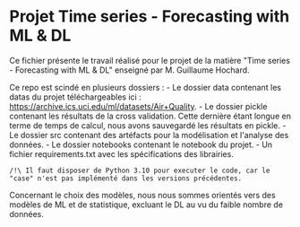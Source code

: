 # Projet Time series - Forecasting with ML & DL
Ce fichier présente le travail réalisé pour le projet de la matière "Time series - Forecasting with ML & DL" enseigné par M. Guillaume Hochard.

Ce repo est scindé en plusieurs dossiers :
    - Le dossier data contenant les datas du projet téléchargeables ici : https://archive.ics.uci.edu/ml/datasets/Air+Quality.
    - Le dossier pickle contenant les résultats de la cross validation. Cette dernière étant longue en terme de temps de calcul, nous avons sauvegardé les résultats en pickle.
    - Le dossier src contenant des artéfacts pour la modélisation et l'analyse des données.
    - Le dossier notebooks contenant le notebook du projet.
    - Un fichier requirements.txt avec les spécifications des librairies. 
    
    /!\ Il faut disposer de Python 3.10 pour executer le code, car le "case" n'est pas implémenté dans les versions précédentes.

Concernant le choix des modèles, nous nous sommes orientés vers des modèles de ML et de statistique, excluant le DL au vu du faible nombre de données.
